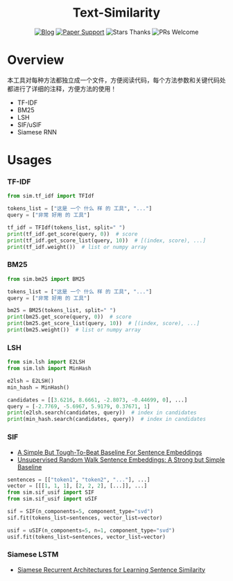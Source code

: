<h1 align="center">Text-Similarity</h1>

<div align="center">

[![Blog](https://img.shields.io/badge/blog-@DengBoCong-blue.svg?style=social)](https://www.zhihu.com/people/dengbocong)
[![Paper Support](https://img.shields.io/badge/paper-repo-blue.svg?style=social)](https://github.com/DengBoCong/nlp-paper)
![Stars Thanks](https://img.shields.io/badge/Stars-thanks-brightgreen.svg?style=social&logo=trustpilot)
![PRs Welcome](https://img.shields.io/badge/PRs-welcome-brightgreen.svg?style=social&logo=appveyor)

[comment]: <> ([![PRs Welcome]&#40;https://img.shields.io/badge/PRs-welcome-brightgreen.svg?style=flat-square&#41;]&#40;&#41;)

</div>

# Overview

本工具对每种方法都独立成一个文件，方便阅读代码，每个方法参数和关键代码处都进行了详细的注释，方便方法的使用！

+ TF-IDF
+ BM25
+ LSH
+ SIF/uSIF
+ Siamese RNN

# Usages

### TF-IDF

```python
from sim.tf_idf import TFIdf

tokens_list = ["这是 一个 什么 样 的 工具", "..."]
query = ["非常 好用 的 工具"]

tf_idf = TFIdf(tokens_list, split=" ")
print(tf_idf.get_score(query, 0))  # score
print(tf_idf.get_score_list(query, 10))  # [(index, score), ...]
print(tf_idf.weight())  # list or numpy array
```

### BM25

```python
from sim.bm25 import BM25

tokens_list = ["这是 一个 什么 样 的 工具", "..."]
query = ["非常 好用 的 工具"]

bm25 = BM25(tokens_list, split=" ")
print(bm25.get_score(query, 0))  # score
print(bm25.get_score_list(query, 10))  # [(index, score), ...]
print(bm25.weight())  # list or numpy array
```

### LSH

```python
from sim.lsh import E2LSH
from sim.lsh import MinHash

e2lsh = E2LSH()
min_hash = MinHash()

candidates = [[3.6216, 8.6661, -2.8073, -0.44699, 0], ...]
query = [-2.7769, -5.6967, 5.9179, 0.37671, 1]
print(e2lsh.search(candidates, query))  # index in candidates
print(min_hash.search(candidates, query))  # index in candidates
```

### SIF
+ [A Simple But Tough-To-Beat Baseline For Sentence Embeddings](https://openreview.net/pdf?id=SyK00v5xx)
+ [Unsupervised Random Walk Sentence Embeddings: A Strong but Simple Baseline](https://aclanthology.org/W18-3012.pdf)
```python
sentences = [["token1", "token2", "..."], ...]
vector = [[[1, 1, 1], [2, 2, 2], [...]], ...]
from sim.sif_usif import SIF
from sim.sif_usif import uSIF

sif = SIF(n_components=5, component_type="svd")
sif.fit(tokens_list=sentences, vector_list=vector)

usif = uSIF(n_components=5, n=1, component_type="svd")
usif.fit(tokens_list=sentences, vector_list=vector)
```

### Siamese LSTM
+ [Siamese Recurrent Architectures for Learning Sentence Similarity](https://scholar.google.com/scholar_url?url=https://ojs.aaai.org/index.php/AAAI/article/view/10350/10209&hl=zh-CN&sa=T&oi=gsb-gga&ct=res&cd=0&d=7393466935379636447&ei=KQWzYNL5OYz4yATXqJ6YCg&scisig=AAGBfm0zNEZZez8zh5ZB_iG7UTrwXmhJWg)